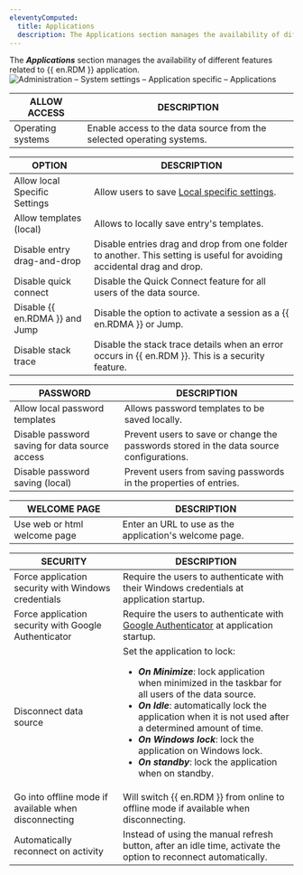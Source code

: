 ```yaml
---
eleventyComputed:
  title: Applications
  description: The Applications section manages the availability of different features related to {{ en.RDM }} application.
---
```

The ***Applications*** section manages the availability of different features related to {{ en.RDM }} application.
![Administration – System settings – Application specific – Applications](https://cdnweb.devolutions.net/docs/RDMW2041_2024_1.png)

| ALLOW ACCESS       | DESCRIPTION                                                     |
|--------------------|-----------------------------------------------------------------|
| Operating systems  | Enable access to the data source from the selected operating systems. |

| OPTION                             | DESCRIPTION                                              |
|------------------------------------|----------------------------------------------------------|
| Allow local Specific Settings      | Allow users to save [Local specific settings](/rdm/windows/commands/edit/setting-overrides/specific-settings/). |
| Allow templates (local)            | Allows to locally save entry's templates.                |
| Disable entry drag-and-drop        | Disable entries drag and drop from one folder to another. This setting is useful for avoiding accidental drag and drop. |
| Disable quick connect              | Disable the Quick Connect feature for all users of the data source. |
| Disable {{ en.RDMA }} and Jump     | Disable the option to activate a session as a {{ en.RDMA }} or Jump.|
| Disable stack trace                | Disable the stack trace details when an error occurs in {{ en.RDM }}. This is a security feature. |

| PASSWORD                           | DESCRIPTION                                                |
|------------------------------------|------------------------------------------------------------|
| Allow local password templates     | Allows password templates to be saved locally.             |
| Disable password saving for data source access | Prevent users to save or change the passwords stored in the data source configurations. |
| Disable password saving (local)    | Prevent users from saving passwords in the properties of entries.  |

| WELCOME PAGE                  | DESCRIPTION                                                     |
|-------------------------------|-----------------------------------------------------------------|
| Use web or html welcome page  | Enter an URL to use as the application's welcome page.          |

| SECURITY                      | DESCRIPTION          |
|-------------------------------|----------------------|
| Force application security with Windows credentials  | Require the users to authenticate with their Windows credentials at application startup.                                               |
| Force application security with Google Authenticator | Require the users to authenticate with [Google Authenticator](/rdm/windows/data-sources/multi-factor-authentication/authenticator-totp/) at application startup.           |
| Disconnect data source                               | Set the application to lock:<ul><li>***On Minimize***: lock application when minimized in the taskbar for all users of the data source.<br><li>***On Idle***: automatically lock the application when it is not used after a determined amount of time.<li>***On Windows lock***: lock the application on Windows lock.</li><li>***On standby***: lock the application when on standby.</li></ul>  |
| Go into offline mode if available when disconnecting | Will switch {{ en.RDM }} from online to offline mode if available when disconnecting.                                         |
| Automatically reconnect on activity                  | Instead of using the manual refresh button, after an idle time, activate the option to reconnect automatically.                                         |